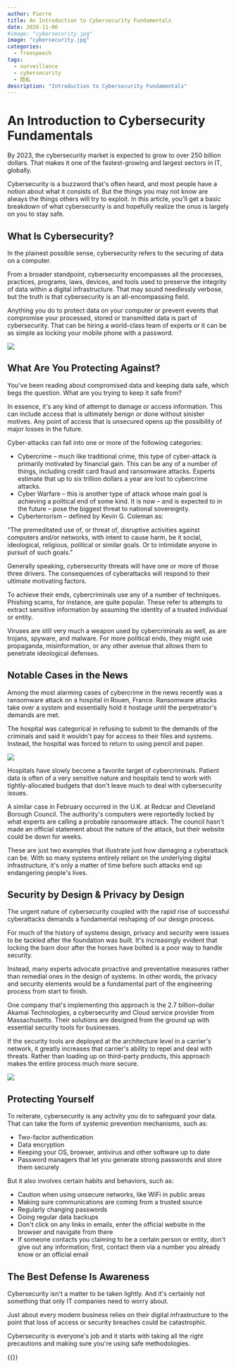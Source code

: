 ```yaml
---
author: Pierre
title: An Introduction to Cybersecurity Fundamentals
date: 2020-11-06
#image: "cybersecurity.jpg"
image: "cybersecurity.jpg"
categories:
  - freespeech
tags:
  - surveillance
  - cybersecurity
  - 隐私
description: "Introduction to Cybersecurity Fundamentals"
---
```


# An Introduction to Cybersecurity Fundamentals

By 2023, the cybersecurity market is expected to grow to over 250 billion dollars. That makes it one of the fastest-growing and largest sectors in IT, globally.

Cybersecurity is a buzzword that's often heard, and most people have a notion about what it consists of. But the things you may not know are always the things others will try to exploit. In this article, you'll get a basic breakdown of what cybersecurity is and hopefully realize the onus is largely on you to stay safe.

## What Is Cybersecurity?

In the plainest possible sense, cybersecurity refers to the securing of data on a computer.

From a broader standpoint, cybersecurity encompasses all the processes, practices, programs, laws, devices, and tools used to preserve the integrity of data within a digital infrastructure. That may sound needlessly verbose, but the truth is that cybersecurity is an all-encompassing field.

Anything you do to protect data on your computer or prevent events that compromise your processed, stored or transmitted data is part of cybersecurity. That can be hiring a world-class team of experts or it can be as simple as locking your mobile phone with a password.

![](https://i.imgur.com/5F7VYPj.jpg)


## What Are You Protecting Against?

You've been reading about compromised data and keeping data safe, which begs the question. What are you trying to keep it safe from?

In essence, it's any kind of attempt to damage or access information. This can include access that is ultimately benign or done without sinister motives. Any point of access that is unsecured opens up the possibility of major losses in the future.

Cyber-attacks can fall into one or more of the following categories:

- Cybercrime – much like traditional crime, this type of cyber-attack is primarily motivated by financial gain. This can be any of a number of things, including credit card fraud and ransomware attacks. Experts estimate that up to six trillion dollars a year are lost to cybercrime attacks.
- Cyber Warfare – this is another type of attack whose main goal is achieving a political end of some kind. It is now – and is expected to in the future – pose the biggest threat to national sovereignty.
- Cyberterrorism – defined by Kevin G. Coleman as:

"The premeditated use of, or threat of, disruptive activities against computers and/or networks, with intent to cause harm, be it social, ideological, religious, political or similar goals. Or to intimidate anyone in pursuit of such goals."

Generally speaking, cybersecurity threats will have one or more of those three drivers. The consequences of cyberattacks will respond to their ultimate motivating factors.

To achieve their ends, cybercriminals use any of a number of techniques. Phishing scams, for instance, are quite popular. These refer to attempts to extract sensitive information by assuming the identity of a trusted individual or entity.

Viruses are still very much a weapon used by cybercriminals as well, as are trojans, spyware, and malware. For more political ends, they might use propaganda, misinformation, or any other avenue that allows them to penetrate ideological defenses.

## Notable Cases in the News

Among the most alarming cases of cybercrime in the news recently was a ransomware attack on a hospital in Rouen, France. Ransomware attacks take over a system and essentially hold it hostage until the perpetrator's demands are met.

The hospital was categorical in refusing to submit to the demands of the criminals and said it wouldn't pay for access to their files and systems. Instead, the hospital was forced to return to using pencil and paper.

![](https://i.imgur.com/JwEulj8.jpg)


Hospitals have slowly become a favorite target of cybercriminals. Patient data is often of a very sensitive nature and hospitals tend to work with tightly-allocated budgets that don't leave much to deal with cybersecurity issues.

A similar case in February occurred in the U.K. at Redcar and Cleveland Borough Council. The authority's computers were reportedly locked by what experts are calling a probable ransomware attack. The council hasn't made an official statement about the nature of the attack, but their website could be down for weeks.

These are just two examples that illustrate just how damaging a cyberattack can be. With so many systems entirely reliant on the underlying digital infrastructure, it's only a matter of time before such attacks end up endangering people's lives.

## Security by Design & Privacy by Design

The urgent nature of cybersecurity coupled with the rapid rise of successful cyberattacks demands a fundamental reshaping of our design process.

For much of the history of systems design, privacy and security were issues to be tackled after the foundation was built. It's increasingly evident that locking the barn door after the horses have bolted is a poor way to handle security.

Instead, many experts advocate proactive and preventative measures rather than remedial ones in the design of systems. In other words, the privacy and security elements would be a fundamental part of the engineering process from start to finish.

One company that's implementing this approach is the 2.7 billion-dollar Akamai Technologies, a cybersecurity and Cloud service provider from Massachusetts. Their solutions are designed from the ground up with essential security tools for businesses.

If the security tools are deployed at the architecture level in a carrier's network, it greatly increases that carrier's ability to repel and deal with threats. Rather than loading up on third-party products, this approach makes the entire process much more secure.

![](https://i.imgur.com/Yk1aoE4.jpg)


## Protecting Yourself

To reiterate, cybersecurity is any activity you do to safeguard your data. That can take the form of systemic prevention mechanisms, such as:

* Two-factor authentication
* Data encryption
* Keeping your OS, browser, antivirus and other software up to date
* Password managers that let you generate strong passwords and store them securely

But it also involves certain habits and behaviors, such as:

* Caution when using unsecure networks, like WiFi in public areas
* Making sure communications are coming from a trusted source
* Regularly changing passwords
* Doing regular data backups
* Don't click on any links in emails, enter the official website in the browser and navigate from there
* If someone contacts you claiming to be a certain person or entity, don't give out any information; first, contact them via a number you already know or an official email

## The Best Defense Is Awareness

Cybersecurity isn't a matter to be taken lightly. And it's certainly not something that only IT companies need to worry about.

Just about every modern business relies on their digital infrastructure to the point that loss of access or security breaches could be catastrophic.

Cybersecurity is everyone's job and it starts with taking all the right precautions and making sure you're using safe methodologies.


 {{<tweet id="1324380426090270721">}}

